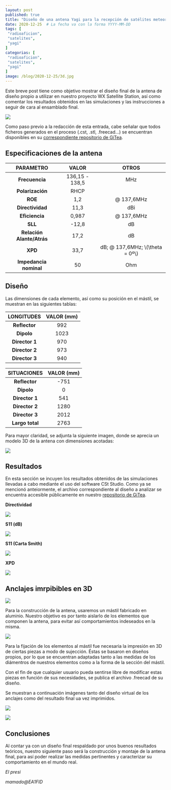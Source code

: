 ```yaml
---
layout: post
published: true
title: "Diseño de una antena Yagi para la recepción de satélites meteorológicos en 137MHz"
date: 2020-12-25  # La fecha va con la forma YYYY-MM-DD
tags: [
 "radioaficion",
 "satelites",
 "yagi"
]
categorias: [
 "radioaficion",
 "satelites",
 "yagi"
]
image: /blog/2020-12-25/3d.jpg
---
```



Este breve post tiene como objetivo mostrar el diseño final de la antena de diseño propio a utilizar en nuestro proyecto WX Satellite Station, así como comentar los resultados obtenidos en las simulaciones y las instrucciones a seguir de cara al ensamblado final. 

![](/blog/2020-12-25/foto1.jpg)

Como paso previo a la redacción de esta entrada, cabe señalar que todos ficheros generados en el proceso (.cst, .stl, .freecad...) se encuentran disponibles en su [correspondiente repositorio de GiTea](https://git.radio.clubs.etsit.upm.es/Meteor-automated/Yagi-137/src/branch/master/README.md).

## Especificaciones de la antena


|      **PARAMETRO**     |    **VALOR**   |         **OTROS**         |
|:----------------------:|:--------------:|:--------------------------:|
|      **Frecuencia**     | 136,15 - 138,5 |             MHz            |
|    **Polarización**    |      RHCP      |                            |
|        **ROE**        |       1,2      |         @ 137,6MHz         |
|     **Directividad**    |      11,3      |             dBi            |
| **Eficiencia** |      0,987     | @ 137,6MHz                 |
|         **SLL**        |      -12,8     |             dB             |
|      **Relación Alante/Atrás**     |      17,2      |             dB             |
|         **XPD**        |      33,7      | dB; @ 137,6MHz; \\(\theta = 0º\\) |
|  **Impedancia nominal** |       50       |             Ohm            |

## Diseño

Las dimensiones de cada elemento, así como su posición en el mástil, se muestran en las siguientes tablas:

|         **LONGITUDES**         | **VALOR (mm)** |
|:---------------------------:|:--------------:|
|     **Reflector**    |       992      |
|      **Dipolo**      |      1023      |
|    **Director 1**    |       970      |
|    **Director 2**    |       973      |
|    **Director 3**    |       940      |



|         **SITUACIONES**         | **VALOR (mm)** |
|:---------------------------:|:--------------:|
|   **Reflector**   |      -751      |
|     **Dipolo**    |        0       |
|   **Director 1**  |       541      |
|   **Director 2**  |      1280      |
|   **Director 3**  |      2012      |
| **Largo total** |      2763      |

Para mayor claridad, se adjunta la siguiente imagen, donde se aprecia un modelo 3D de la antena con dimensiones acotadas:


![](/blog/2020-12-25/cotas.jpg)

## Resultados

En esta sección se incuyen los resultados obtenidos de las simulaciones llevadas a cabo mediante el uso del software CSt Studio. Como ya se mencionó anteiormente, el archivo correspondiente al diseño a analizar se encuentra accesible públicamente en nuestro [repositorio de GiTea](https://git.radio.clubs.etsit.upm.es/Meteor-automated/Yagi-137).

**Directividad**

![](/blog/2020-12-25/cl.jpg)

**S11 (dB)**

![](/blog/2020-12-25/s11.jpg)

**S11 (Carta Smith)**

![](/blog/2020-12-25/cs.jpg)

**XPD**

![](/blog/2020-12-25/xpd.jpg)

## Anclajes imrpibibles en 3D

![](/blog/2020-12-25/foto2.jpg)

Para la construcción de la antena, usaremos un mástil fabricado en aluminio. Nuestro objetivo es por tanto aislarlo de los elementos que componen la antena, para evitar así comportamientos indeseados en la misma.

![](/blog/2020-12-25/borracho.jpg)

Para la fijación de los elementos al mástil fue necesaria la impresión en 3D de ciertas piezas a modo de sujección. Éstas se basaron en diseños propios, por lo que se encuentran adaptadas tanto a las medidas de los diámentros de nuestros elementos como a la forma de la sección del mástil.

Con el fin de que cualquier usuario pueda sentirse libre de modificar estas piezas en función de sus necesidades, se publica el archivo .freecad de su diseño.

Se muestran a continuación imágenes tanto del diseño virtual de los anclajes como del resultado final ua vez imprimidos.


![](/blog/2020-12-25/pieza2.jpg)

![](/blog/2020-12-25/pieza.jpg)

## Conclusiones

Al contar ya con un diseño final respaldado por unos buenos resultados teóricos, nuestro siguiente paso será la construcción y montaje de la antena final, para así poder realizar las medidas pertinentes y caracterizar su comportamiento en el mundo real.

_El presi_

_mamado@EA1FID_
